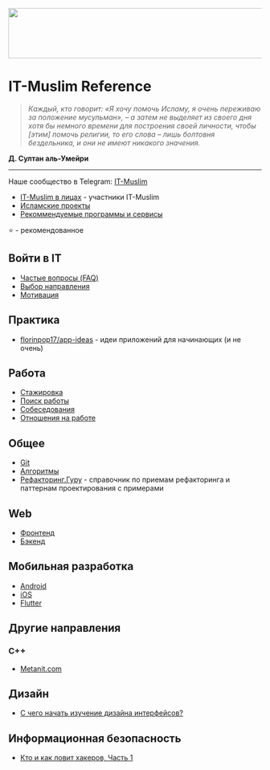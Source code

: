 
<p align="center">
  <img width="560" height="100" src="/basmala.svg">
</p>

# IT-Muslim Reference

> *Каждый, кто говорит: «Я хочу помочь Исламу, я очень переживаю за положение мусульман», – а затем не выделяет из своего дня хотя бы немного времени для построения своей личности, чтобы [этим] помочь религии, то его слова – лишь болтовня бездельника, и они не имеют никакого значения.*

**Д. Султан аль-Умейри**

____

Наше сообщество в Telegram: [IT-Muslim](https://t.me/it_muslim)

- [IT-Muslim в лицах](https://github.com/it-muslim/faces) - участники IT-Muslim
- [Исламские проекты](https://github.com/it-muslim/projects)
- [Рекоммендуемые программы и сервисы](recommended.md)

⭐ - рекомендованное

## Войти в IT

- [Частые вопросы (FAQ)](it-start-faq.md)
- [Выбор направления](it-start.md#выбор-направления)
- [Мотивация](it-start.md#мотивация)

## Практика

- [florinpop17/app-ideas](https://github.com/florinpop17/app-ideas) - идеи приложений для начинающих (и не очень)

## Работа

- [Стажировка](job.md#стажировка)
- [Поиск работы](job.md#поиск-работы)
- [Собеседования](job.md#собеседования)
- [Отношения на работе](job.md#отношени-на-работе)

## Общее

- [Git](git.md)
- [Алгоритмы](git.md#алгоритмы)
- [Рефакторинг.Гуру](https://refactoring.guru/ru) - справочник по приемам рефакторинга и паттернам проектирования с примерами

## Web

- [Фронтенд](frontend.md)
- [Бэкенд](backend.md)


## Мобильная разработка

- [Android](android.md)
- [iOS](ios.md)
- [Flutter](flutter.md)

## Другие направления

### C++

- [Metanit.com](https://metanit.com/cpp/)

## Дизайн

- [С чего начать изучение дизайна интерфейсов?](https://ingternet.ru/s-chiegho-nachat-izuchieniie-dizaina/)

## Информационная безопасность

- [Кто и как ловит хакеров, Часть 1](https://youtu.be/Ii8Tm5vBgU0)

